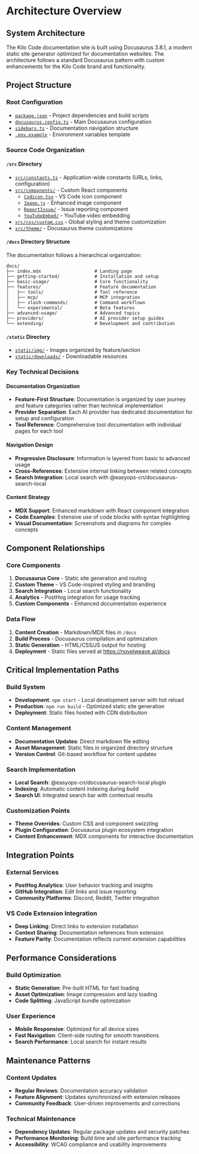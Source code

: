 # Architecture Overview

## System Architecture

The Kilo Code documentation site is built using Docusaurus 3.8.1, a modern static site generator optimized for documentation websites. The architecture follows a standard Docusaurus pattern with custom enhancements for the Kilo Code brand and functionality.

## Project Structure

### Root Configuration
- [`package.json`](package.json:1) - Project dependencies and build scripts
- [`docusaurus.config.ts`](docusaurus.config.ts:1) - Main Docusaurus configuration
- [`sidebars.ts`](sidebars.ts:1) - Documentation navigation structure
- [`.env.example`](.env.example:1) - Environment variables template

### Source Code Organization

#### `/src` Directory
- [`src/constants.ts`](src/constants.ts:1) - Application-wide constants (URLs, links, configuration)
- [`src/components/`](src/components/) - Custom React components
  - [`Codicon.tsx`](src/components/Codicon.tsx:1) - VS Code icon component
  - [`Image.js`](src/components/Image.js:1) - Enhanced image component
  - [`ReportIssue/`](src/components/ReportIssue/) - Issue reporting component
  - [`YouTubeEmbed/`](src/components/YouTubeEmbed/) - YouTube video embedding
- [`src/css/custom.css`](src/css/custom.css:1) - Global styling and theme customization
- [`src/theme/`](src/theme/) - Docusaurus theme customizations

#### `/docs` Directory Structure
The documentation follows a hierarchical organization:

```
docs/
├── index.mdx                    # Landing page
├── getting-started/             # Installation and setup
├── basic-usage/                 # Core functionality
├── features/                    # Feature documentation
│   ├── tools/                   # Tool reference
│   ├── mcp/                     # MCP integration
│   ├── slash-commands/          # Command workflows
│   └── experimental/            # Beta features
├── advanced-usage/              # Advanced topics
├── providers/                   # AI provider setup guides
└── extending/                   # Development and contribution
```

#### `/static` Directory
- [`static/img/`](static/img/) - Images organized by feature/section
- [`static/downloads/`](static/downloads/) - Downloadable resources

### Key Technical Decisions

#### Documentation Organization
- **Feature-First Structure**: Documentation is organized by user journey and feature categories rather than technical implementation
- **Provider Separation**: Each AI provider has dedicated documentation for setup and configuration
- **Tool Reference**: Comprehensive tool documentation with individual pages for each tool

#### Navigation Design
- **Progressive Disclosure**: Information is layered from basic to advanced usage
- **Cross-References**: Extensive internal linking between related concepts
- **Search Integration**: Local search with @easyops-cn/docusaurus-search-local

#### Content Strategy
- **MDX Support**: Enhanced markdown with React component integration
- **Code Examples**: Extensive use of code blocks with syntax highlighting
- **Visual Documentation**: Screenshots and diagrams for complex concepts

## Component Relationships

### Core Components
1. **Docusaurus Core** - Static site generation and routing
2. **Custom Theme** - VS Code-inspired styling and branding
3. **Search Integration** - Local search functionality
4. **Analytics** - PostHog integration for usage tracking
5. **Custom Components** - Enhanced documentation experience

### Data Flow
1. **Content Creation** - Markdown/MDX files in `/docs`
2. **Build Process** - Docusaurus compilation and optimization
3. **Static Generation** - HTML/CSS/JS output for hosting
4. **Deployment** - Static files served at https://novelweave.ai/docs

## Critical Implementation Paths

### Build System
- **Development**: `npm start` - Local development server with hot reload
- **Production**: `npm run build` - Optimized static site generation
- **Deployment**: Static files hosted with CDN distribution

### Content Management
- **Documentation Updates**: Direct markdown file editing
- **Asset Management**: Static files in organized directory structure
- **Version Control**: Git-based workflow for content updates

### Search Implementation
- **Local Search**: @easyops-cn/docusaurus-search-local plugin
- **Indexing**: Automatic content indexing during build
- **Search UI**: Integrated search bar with contextual results

### Customization Points
- **Theme Overrides**: Custom CSS and component swizzling
- **Plugin Configuration**: Docusaurus plugin ecosystem integration
- **Content Enhancement**: MDX components for interactive documentation

## Integration Points

### External Services
- **PostHog Analytics**: User behavior tracking and insights
- **GitHub Integration**: Edit links and issue reporting
- **Community Platforms**: Discord, Reddit, Twitter integration

### VS Code Extension Integration
- **Deep Linking**: Direct links to extension installation
- **Context Sharing**: Documentation references from extension
- **Feature Parity**: Documentation reflects current extension capabilities

## Performance Considerations

### Build Optimization
- **Static Generation**: Pre-built HTML for fast loading
- **Asset Optimization**: Image compression and lazy loading
- **Code Splitting**: JavaScript bundle optimization

### User Experience
- **Mobile Responsive**: Optimized for all device sizes
- **Fast Navigation**: Client-side routing for smooth transitions
- **Search Performance**: Local search for instant results

## Maintenance Patterns

### Content Updates
- **Regular Reviews**: Documentation accuracy validation
- **Feature Alignment**: Updates synchronized with extension releases
- **Community Feedback**: User-driven improvements and corrections

### Technical Maintenance
- **Dependency Updates**: Regular package updates and security patches
- **Performance Monitoring**: Build time and site performance tracking
- **Accessibility**: WCAG compliance and usability improvements